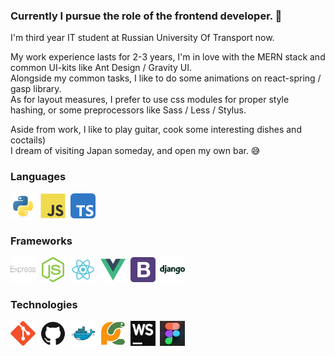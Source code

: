 ### Currently I pursue the role of the frontend developer. 👋

I'm third year IT student at Russian University Of Transport now. </br>

My work experience lasts for 2-3 years, I'm in love with the MERN stack and common UI-kits like Ant Design / Gravity UI. </br>
Alongside my common tasks, I like to do some animations on react-spring / gasp library. </br>
As for layout measures, I prefer to use css modules for proper style hashing, or some preprocessors like Sass / Less / Stylus. </br>

Aside from work, I like to play guitar, cook some interesting dishes and coctails)<br>
I dream of visiting Japan someday, and open my own bar. 😅
<div>
  <h3>Languages</h3>
  <div>
    <img src="img/python.svg" title="Python" width="40" height="40"/>&nbsp;
    <img src="img/javascript.svg" title="JavaScript" width="40" height="40"/>&nbsp;
    <img src="img/typescript.svg" title="TypeScript" width="40" height="40"/>&nbsp;
  </div>
  <h3>Frameworks</h3>
  <div>
    <img src="img/express.svg" title="Express" width="40" height="40"/>&nbsp;
    <img src="img/node.svg" title="Node" width="40" height="40"/>&nbsp;
    <img src="img/react.svg" title="React" width="40" height="40"/>&nbsp;
    <img src="img/vue-1.svg" title="Vue" width="40" height="40"/>&nbsp;
    <img src="img/bootstrap.svg" title="Bootstrap" width="40" height="40"/>&nbsp;
    <img src="img/django.svg" title="Django" width="40" height="40"/>&nbsp;
  </div>
  <h3>Technologies</h3>
  <div>
    <img src="img/git.svg" title="Git" width="40" height="40"/>&nbsp;
    <img src="img/github.svg" title="GitHub" width="40" height="40"/>&nbsp;
    <img src="img/docker.svg" title="Docker" width="40" height="40"/>&nbsp;
    <img src="img/pycharm.svg" title="PyCharm" width="40" height="40"/>&nbsp;
    <img src="img/webstorm.png" title="WebStorm" width="40" height="40"/>&nbsp;
    <img src="img/8a045799766163.5efa31210a588.png" title="Figma" width="40" height="40"/>&nbsp;
  </div>
</div>
